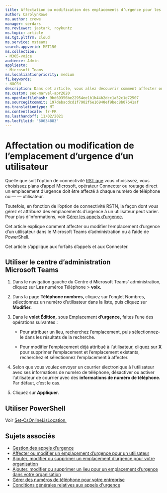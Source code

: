 ```yaml
---
title: Affectation ou modification des emplacements d’urgence pour les utilisateurs
author: CarolynRowe
ms.author: crowe
manager: serdars
ms.reviewer: jastark, roykuntz
ms.topic: article
ms.tgt.pltfrm: cloud
ms.service: msteams
search.appverid: MET150
ms.collection:
- M365-voice
audience: Admin
appliesto:
- Microsoft Teams
ms.localizationpriority: medium
f1.keywords:
- NOCSH
description: Dans cet article, vous allez découvrir comment affecter ou modifier l’emplacement d’urgence d’un emplacement pour les utilisateurs de votre organisation.
ms.custom: seo-marvel-apr2020
ms.openlocfilehash: 9bd69356be22954ee1b1b44b2dcc1a52c1e72507
ms.sourcegitcommit: 197debacdcd1f7902f6e16940ef9bec8b07641af
ms.translationtype: MT
ms.contentlocale: fr-FR
ms.lasthandoff: 11/02/2021
ms.locfileid: "60634883"
---
```

# <a name="assign-or-change-the-place-for-an-emergency-location-for-a-user"></a>Affectation ou modification de l’emplacement d’urgence d’un utilisateur

Quelle que soit l’option de connectivité [RST que](pstn-connectivity.md) vous choisissez, vous choisissez plans d’appel Microsoft, opérateur Connecter ou routage direct un emplacement d’urgence doit être affecté à chaque numéro de téléphone ou &mdash; &mdash; utilisateur.

Toutefois, en fonction de l’option de connectivité RSTN, la façon dont vous gérez et attribuez des emplacements d’urgence à un utilisateur peut varier. Pour plus d’informations, voir [Gérer les appels d’urgence.](what-are-emergency-locations-addresses-and-call-routing.md)

Cet article explique comment affecter  ou modifier l’emplacement d’urgence d’un utilisateur dans le Microsoft Teams d’administration ou à l’aide de PowerShell.

Cet article s’applique aux forfaits d’appels et aux Connecter.

## <a name="using-the-microsoft-teams-admin-center"></a>Utiliser le centre d’administration Microsoft Teams

1. Dans le navigation gauche du Centre d Microsoft Teams' administration, cliquez sur **Les** numéros Téléphone  >  **voix.**

2. Dans la page **Téléphone nombres,** cliquez sur l’onglet Nombres, sélectionnez un numéro d’utilisateur dans la liste, puis cliquez sur  **Modifier.**

3. Dans le **volet Édition,** sous Emplacement **d’urgence,** faites l’une des opérations suivantes :

    - Pour attribuer un lieu, recherchez l’emplacement, puis sélectionnez-le dans les résultats de la recherche.

    - Pour modifier l’emplacement déjà attribué à l’utilisateur, cliquez sur **X** pour supprimer l’emplacement et l’emplacement existants, recherchez et sélectionnez l’emplacement à affecter.

4. Selon que vous voulez envoyer un courrier électronique à l’utilisateur avec ses informations de numéro de téléphone, désactiver ou activer l’utilisateur de courrier avec des **informations de numéro de téléphone.** Par défaut, c’est le cas.

5. Cliquez sur **Appliquer**.

## <a name="using-powershell"></a>Utiliser PowerShell

Voir [Set-CsOnlineLisLocation.](/powershell/module/skype/set-csonlinelislocation)
    
## <a name="related-topics"></a>Sujets associés

- [Gestion des appels d’urgence](what-are-emergency-locations-addresses-and-call-routing.md)
- [Affecter ou modifier un emplacement d’urgence pour un utilisateur](assign-change-emergency-location-user.md)
- [Ajouter, modifier ou supprimer un emplacement d’urgence pour votre organisation](add-change-remove-emergency-location-organization.md)
- [Ajouter, modifier ou supprimer un lieu pour un emplacement d’urgence dans votre organisation](add-change-remove-emergency-place-organization.md)
- [Gérer des numéros de téléphone pour votre entreprise](/microsoftteams/manage-phone-numbers-for-your-organization)
- [Conditions générales relatives aux appels d'urgence](./emergency-calling-terms-and-conditions.md)